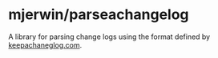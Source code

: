# mjerwin/parseachangelog

A library for parsing change logs using the format defined by [keepachaneglog.com](http://keepachaneglog.com).